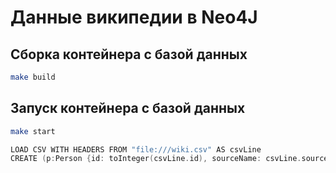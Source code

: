 # Данные википедии в Neo4J

## Сборка контейнера с базой данных
```sh
make build
```

## Запуск контейнера с базой данных

```sh 
make start
```

```c
LOAD CSV WITH HEADERS FROM "file:///wiki.csv" AS csvLine
CREATE (p:Person {id: toInteger(csvLine.id), sourceName: csvLine.source_name, sourceUrl: csvLine.source_url, destName: csvLine.dest_name, destUrl: csvLine.dest_url})
```

